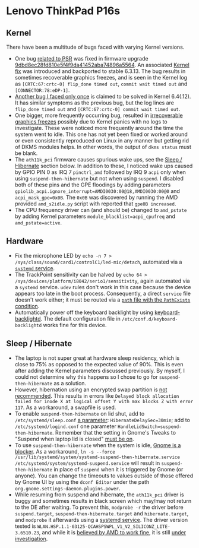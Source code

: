 # Lenovo ThinkPad P16s

## Kernel

There have been a multitude of bugs faced with varying Kernel versions.

- One bug [related to PSR](https://gitlab.freedesktop.org/drm/amd/-/issues/2443) was fixed in firmware upgrade [9dbd8ec28fd810e5f4f9da41452aba74896a5564](https://git.kernel.org/pub/scm/linux/kernel/git/firmware/linux-firmware.git/commit/amdgpu/yellow_carp_dmcub.bin?id=9dbd8ec28fd810e5f4f9da41452aba74896a5564). An associated [Kernel fix](https://patchwork.freedesktop.org/series/119764/) was introduced and backported to stable 6.3.13. The bug results in sometimes recoverable graphics freezes, and is seen in the Kernel log as `[CRTC:67:crtc-0] flip_done timed out`, `commit wait timed out` and `[CONNECTOR:78:eDP-1]`.
- [Another bug I faced only once](https://gitlab.freedesktop.org/drm/amd/-/issues/2006) is claimed to be solved in Kernel 6.4(.12). It has similar symptoms as the previous bug, but the log lines are `flip_done timed out` and `[CRTC:67:crtc-0] commit wait timed out`.
- One bigger, more frequently occurring bug, resulted in [irrecoverable graphics freezes](https://gitlab.freedesktop.org/drm/amd/-/issues/2443) possibly due to Kernel panics with no logs to investigate. These were noticed more frequently around the time the system went to idle. This one has not yet been fixed or worked around or even consistently reproduced on Linux in any manner but getting rid of DKMS modules helps. In other words, the output of `dkms status` must be blank.
- The `ath11k_pci` firmware causes spurious wake ups, see the [Sleep / Hibernate](#sleep--hibernate) section below. In addition to these, I noticed wake ups caused by GPIO PIN 0 as IRQ 7 `pinctrl_amd` followed by IRQ 9 `acpi` only when using `suspend-then-hibernate` but not when using `suspend`. I disabled both of these pins and the GPE floodings by adding parameters `gpiolib_acpi.ignore_interrupt=AMDI0030:00@18,AMDI0030:00@0` and `acpi_mask_gpe=0x0B`. The `0x0B` was discovered by running the AMD provided `amd_s2idle.py` script with reported that `gpe0B increased`.
- The CPU frequency driver can (and should be) changed to `amd_pstate` by adding Kernel parameters `module_blacklist=acpi_cpufreq` and `amd_pstate=active`.

## Hardware

- Fix the microphone LED by `echo -n 7 > /sys/class/sound/card1/controlC1/led-mic/detach`, automated via a [`systemd` service](https://aur.archlinux.org/cgit/aur.git/tree/fix-tp-mic-led.service?h=thinkpad-p14s).
- The TrackPoint sensitivity can be halved by `echo 64 > /sys/devices/platform/i8042/serio1/sensitivity`, again automated via a `systemd` service. `udev` rules don't work in this case because the device appears too late in the boot process. Consequently, a direct `service` file doesn't work either; it must be routed via a [`path` file with the `PathExists` condition](https://wiki.archlinux.org/title/TrackPoint#systemd.path_unit).
- Automatically power off the keyboard backlight by using [keyboard-backlightd](https://aur.archlinux.org/packages/keyboard-backlightd). The default configuration file in `/etc/conf.d/keyboard-backlightd` works fine for this device.

## Sleep / Hibernate

- The laptop is not super great at hardware sleep residency, which is close to 75% as opposed to the expected value of 90%. This is even after adding the Kernel parameters discussed previously. By myself, I could not determine why this happens so I chose to go for `suspend-then-hibernate` as a solution.
- However, hibernation using an encrypted swap partition is [not recommended](https://bbs.archlinux.org/viewtopic.php?id=249962). This results in errors like `Delayed block allocation failed for inode X at logical offset Y with max blocks Z with error 117`. As a workaround, a swapfile is used.
- To enable `suspend-then-hibernate` on lid shut, add to `/etc/systemd/sleep.conf` [a parameter](https://austingwalters.com/increasing-battery-life-on-an-arch-linux-laptop-thinkpad-t14s/): `HibernateDelaySec=30min`; add to `/etc/systemd/logind.conf` one parameter `HandleLidSwitch=suspend-then-hibernate`. Remember that the setting in Gnome's Tweaks to "Suspend when laptop lid is closed" [must be on](https://wiki.archlinux.org/title/GNOME#Do_not_suspend_when_laptop_lid_is_closed).
- To use `suspend-then-hibernate` when the system is idle, [Gnome is a blocker](https://gitlab.gnome.org/GNOME/gnome-settings-daemon/-/issues/583). As a workaround, `ln -s --force /usr/lib/systemd/system/systemd-suspend-then-hibernate.service /etc/systemd/system/systemd-suspend.service` will result in `suspend-then-hibernate` in place of `suspend` when it is triggered by Gnome (or anyone). You can change the timeouts to values outside of those offered by Gnome UI by using the `dconf Editor` under the path `org.gnome.settings-daemon.plugins.power`.
- While resuming from suspend and hibernate, the `ath11k_pci` driver is buggy and sometimes results in black screen which may/may not return to the DE after waiting. To prevent this, `modprobe -r` the driver before `suspend.target`, `suspend-then-hibernate.target` and `hibernate.target`, and `modprobe` it afterwards using a [systemd service](services/remove-mod-on-suspend@.service). The driver version tested is `WLAN.HSP.1.1-03125-QCAHSPSWPL_V1_V2_SILICONZ_LITE-3.6510.23`, and while it is [believed by AMD to work fine](https://gitlab.freedesktop.org/drm/amd/-/blob/20742abc8bc99816f805359f2ac55e64ce7eb892/scripts/amd_s2idle.py#L386), it is still [under investigation](https://bugzilla.kernel.org/show_bug.cgi?id=217239).
